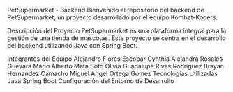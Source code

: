 PetSupermarket - Backend
Bienvenido al repositorio del backend de PetSupermarket, un proyecto desarrollado por el equipo Kombat-Koders.

Descripción del Proyecto
PetSupermarket es una plataforma integral para la gestión de una tienda de mascotas. Este proyecto se centra en el desarrollo del backend utilizando Java con Spring Boot.

Integrantes del Equipo
Alejandro Flores Escobar
Cynthia Alejandra Rosales Guevara
Mario Alberto Mata Soto
Olivia Guadalupe Rivas Rodriguez
Brayan Hernandez Camacho
Miguel Angel Ortega Gomez
Tecnologías Utilizadas
Java
Spring Boot
Configuración del Entorno de Desarrollo
